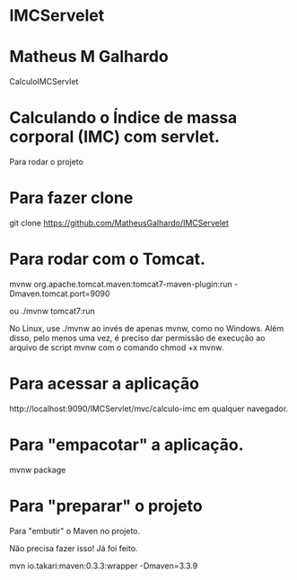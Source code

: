 # IMCServelet
# Matheus M Galhardo

 CalculoIMCServlet

# Calculando o Índice de massa corporal (IMC) com servlet.

Para rodar o projeto

<h1> Para fazer clone </h1> 

git clone https://github.com/MatheusGalhardo/IMCServelet

<h1> Para rodar com o Tomcat. </h1>

mvnw org.apache.tomcat.maven:tomcat7-maven-plugin:run -Dmaven.tomcat.port=9090

ou ./mvnw tomcat7:run

 No Linux, use ./mvnw ao invés de apenas mvnw, como no Windows. Além disso, pelo menos uma vez, é preciso dar permissão de execução ao arquivo de script mvnw com o comando chmod +x mvnw.

# Para acessar a aplicação

http://localhost:9090/IMCServlet/mvc/calculo-imc em qualquer navegador.

# Para "empacotar" a aplicação.

mvnw package

# Para "preparar" o projeto

Para "embutir" o Maven no projeto.

Não precisa fazer isso! Já foi feito.

mvn io.takari:maven:0.3.3:wrapper -Dmaven=3.3.9
